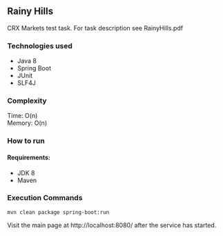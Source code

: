 ## Rainy Hills
CRX Markets test task.
For task description see RainyHills.pdf

### Technologies used
* Java 8
* Spring Boot
* JUnit
* SLF4J

### Complexity
Time: O(n) \
Memory: O(n)

### How to run
#### Requirements:
* JDK 8
* Maven

### Execution Commands
    mvn clean package spring-boot:run 
    	
Visit the main page at http://localhost:8080/ after the service has started.